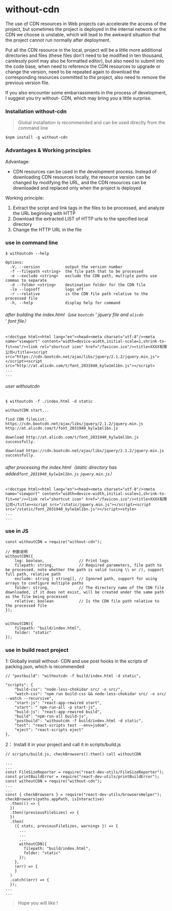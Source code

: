# without-cdn

The use of CDN resources in Web projects can accelerate the access of the project, but sometimes the project is deployed in the internal network or the CDN we choose is unstable, which will lead to the awkward situation that the project cannot run normally after deployment.

Put all the CDN resource in the local, project will be a little more additional directories and files (these files don't need to be modified in ten thousand, carelessly point may also be formatted editor), but also need to submit into the code base, when need to reference the CDN resources to upgrade or change the version, need to be repeated again to download the corresponding resources committed to the project, also need to remove the previous version file.

If you also encounter some embarrassments in the process of development, I suggest you try without- CDN, which may bring you a little surprise.

### Installation without-cdn

> Global installation is recommended and can be used directly from the command line

```
$npm install -g without-cdn
```

### Advantages & Working principles

Advantage:
- CDN resources can be used in the development process. Instead of downloading CDN resources locally, the resource version can be changed by modifying the URL, and the CDN resources can be downloaded and replaced only when the project is deployed

Working principle:

1. Extract the script and link tags in the files to be processed, and analyze the URL beginning with HTTP
1. Download the extracted LIST of HTTP urls to the specified local directory
1. Change the HTTP URL in the file

### use in command line

```
$ withoutcdn --help

Options:
  -V, --version           output the version number
  -f --filepath <string>  the file path that to be processed
  -e --exclude <string>   exclude the CDN path, multiple paths use commas to separate
  -d --folder <string>    destination folder for the CDN file
  -lo --logsoff           logs off
  -r --relative           is the CDN file path relative to the processed file  
  -h, --help              display help for command
```

###### after building the index.html（use `bootcdn` ‘  jquery file and `alicdn` ’ font file）

```
<!doctype html><html lang="en"><head><meta charset="utf-8"/><meta name="viewport" content="width=device-width,initial-scale=1,shrink-to-fit=no"/><link rel="shortcut icon" href="/favicon.ico"/><title>XXXX有限公司</title><script src="https://cdn.bootcdn.net/ajax/libs/jquery/2.1.2/jquery.min.js"></script><script src="http://at.alicdn.com/t/font_2031940_kylw1ml1bn.js"></script>
...
...
```

###### user withoutcdn

```
$ withoutcdn -f ./index.html -d static

withoutCDN start...

find CDN fileList:
https://cdn.bootcdn.net/ajax/libs/jquery/2.1.2/jquery.min.js
http://at.alicdn.com/t/font_2031940_kylw1ml1bn.js

download http://at.alicdn.com/t/font_2031940_kylw1ml1bn.js successfully.

download https://cdn.bootcdn.net/ajax/libs/jquery/2.1.2/jquery.min.js successfully.
```

###### after processing the index.html（static directory has added`font_2031940_kylw1ml1bn.js`  `jquery.min.js`）

```
<!doctype html><html lang="en"><head><meta charset="utf-8"/><meta name="viewport" content="width=device-width,initial-scale=1,shrink-to-fit=no"/><link rel="shortcut icon" href="/favicon.ico"/><title>XXXX有限公司</title><script src="/static/jquery.min.js"></script><script src="/static/font_2031940_kylw1ml1bn.js"></script><style>
...
...
```

### use in JS

````
const withoutCDN = require("without-cdn");

// 参数说明
withoutCDN({
    log: boolean,               // Print logs
    filepath: string,           // Required parameters, file path to be processed, note whether the path is valid (using \\ or /), support full path, relative path
    exclude: string | string[], // Ignored path, support for using arrays to configure multiple paths
    folder: string,             // The directory name of the CDN file downloaded, if it does not exist, will be created under the same path as the file being processed
    relative: boolean           // Is the CDN file path relative to the processed file
});


withoutCDN({
    filepath: "build/index.html",
    folder: "static"
});
````

### use in build react project

1: Globally install without- CDN and use post hooks in the scripts of packing.json, which is recommended

```
// "postbuild": "withoutcdn -f build/index.html -d static",

"scripts": {
    "build-css": "node-less-chokidar src/ -o src/",
    "watch-css": "npm run build-css && node-less-chokidar src/ -o src/ --watch --recursive",
    "start-js": "react-app-rewired start",
    "start": " npm-run-all -p start-js",
    "build-js": "react-app-rewired build",
    "build": "npm-run-all build-js",
    "postbuild": "withoutcdn -f build/index.html -d static",
    "test": "react-scripts test --env=jsdom",
    "eject": "react-scripts eject"
},
```

2： Install it in your project and call it in scripts/build.js

```
// scripts/build.js, checkBrowsers().then() call withoutCDN

...
...
const FileSizeReporter = require("react-dev-utils/FileSizeReporter");
const printBuildError = require("react-dev-utils/printBuildError");
const withoutCDN = require("without-cdn");
...
...
const { checkBrowsers } = require("react-dev-utils/browsersHelper");
checkBrowsers(paths.appPath, isInteractive)
  .then(() => {
  })
  .then((previousFileSizes) => {
  })
  .then(
    ({ stats, previousFileSizes, warnings }) => {
      ...
      ...
      ...
      withoutCDN({
        filepath: "build/index.html",
        folder: "static"
      });
    },
    (err) => {
    }
  )
  .catch((err) => {
  });
...
...
```

> Hope you will like !
